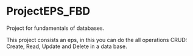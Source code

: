 # ProjectEPS_FBD
Project for fundamentals of databases. 

This project consists an eps, in this you can do the all operations CRUD: Create, Read, Update and Delete in a data base.
